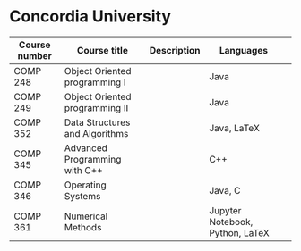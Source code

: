 # Concordia University

| Course number | Course title                   | Description | Languages |     |
| ---           | ---                            | ---         | --- | --- |
| COMP 248      | Object Oriented programming I  |             | Java     |     |
| COMP 249      | Object Oriented programming II |             | Java     |     |
| COMP 352      | Data Structures and Algorithms |             | Java, LaTeX     |     |
| COMP 345      | Advanced Programming with C++  |             | C++     |     |
| COMP 346      | Operating Systems              |             | Java, C     |     |
| COMP 361      | Numerical Methods              |             | Jupyter Notebook, Python, LaTeX     |     |

